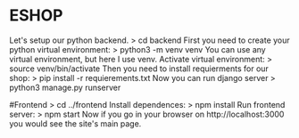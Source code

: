 # ESHOP
Let's setup our python backend.
    > cd backend
First you need to create your python virtual environment:
    > python3 -m venv venv
You can use any virtual environment, but here I use venv.
Activate virtual environment:
    > source venv/bin/activate
Then you need to install requierments for our shop:
    > pip install -r requierements.txt
Now you can run django server
    > python3 manage.py runserver

#Frontend
    > cd ../frontend
Install dependences:
    > npm install
Run frontend server:
    > npm start
Now if you go in your browser on http://localhost:3000 you would see the site's main page.


